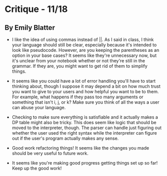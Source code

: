 # Critique - 11/18
## By Emily Blatter

* I like the idea of using commas instead of ||. As I said in class, I think your language should still be clear, especially because it's intended to look like pseudocode. However, are you keeping the parentheses as an option in your base cases? It seems like they're unnecessary now, but it's unclear from your notebook whether or not they're still in the grammar. If they are, you might want to get rid of them to simplify things.

* It seems like you could have a lot of error handling you'll have to start thinking about, though I suppose it may depend a bit on how much trust you want to give to your users and how helpful you want to be to them. For example, what happens if they pass too many arguments or something that isn't i, j, or k? Make sure you think of all the ways a user can abuse your language.

* Checking to make sure everything is satisfiable and it actually makes a DP table might also be tricky. This does seem like logic that should be moved to the interpreter, though. The parser can handle just figuring out whether the user used the right syntax while the interpreter can figure out if the user's program actually makes any sense.

* Good work refactoring things! It seems like the changes you made should be very useful to future work.

* It seems like you're making good progress getting things set up so far! Keep up the good work!